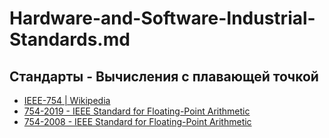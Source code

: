 # Hardware-and-Software-Industrial-Standards.md

## Стандарты - Вычисления с плавающей точкой

- [IEEE-754 | Wikipedia](https://en.wikipedia.org/wiki/IEEE_754)
- [754-2019 - IEEE Standard for Floating-Point Arithmetic](https://ieeexplore.ieee.org/document/8766229)
- [754-2008 - IEEE Standard for Floating-Point Arithmetic](https://ieeexplore.ieee.org/document/4610935)
